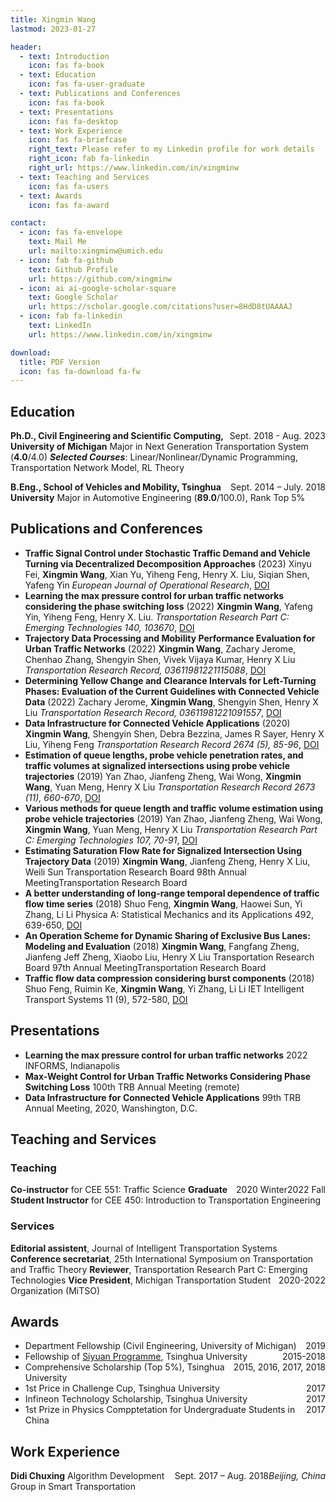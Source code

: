 ```yaml
---
title: Xingmin Wang
lastmod: 2023-01-27

header:
  - text: Introduction
    icon: fas fa-book
  - text: Education
    icon: fas fa-user-graduate
  - text: Publications and Conferences
    icon: fas fa-book
  - text: Presentations
    icon: fas fa-desktop
  - text: Work Experience
    icon: fas fa-briefcase
    right_text: Please refer to my Linkedin profile for work details
    right_icon: fab fa-linkedin
    right_url: https://www.linkedin.com/in/xingminw
  - text: Teaching and Services
    icon: fas fa-users
  - text: Awards
    icon: fas fa-award

contact:
  - icon: fas fa-envelope
    text: Mail Me
    url: mailto:xingminw@umich.edu
  - icon: fab fa-github
    text: Github Profile
    url: https://github.com/xingminw
  - icon: ai ai-google-scholar-square
    text: Google Scholar
    url: https://scholar.google.com/citations?user=8HdD8tUAAAAJ
  - icon: fab fa-linkedin
    text: LinkedIn
    url: https://www.linkedin.com/in/xingminw

download:
  title: PDF Version
  icon: fas fa-download fa-fw
---
```


<!-- ## Introduction

My research interests include traffic modeling, traffic control and management, especially with regard to connected and automated transportation. My Ph.D. dissertation is mainly about traffic state estimation and traffic signal optimization with connected vehicle data. -->


## Education

<span style="float: right; display: inline-block;"> Sept. 2018 - Aug. 2023</span> **Ph.D., Civil Engineering and Scientific Computing, University of Michigan**
Major in Next Generation Transportation System (**4.0**/4.0)
***Selected Courses***: Linear/Nonlinear/Dynamic Programming, Transportation Network Model, RL Theory

<span style="float: right; display: inline-block;"> Sept. 2014 – July. 2018 </span> **B.Eng., School of Vehicles and Mobility, Tsinghua University**
Major in Automotive Engineering (**89.0**/100.0), Rank Top 5%

## Publications and Conferences

- __Traffic Signal Control under Stochastic Traffic Demand and Vehicle Turning via Decentralized Decomposition Approaches__ (2023)
    Xinyu Fei, **Xingmin Wang**, Xian Yu, Yiheng Feng, Henry X. Liu, Siqian Shen, Yafeng Yin
  *European Journal of Operational Research*, [<i class="ai ai-doi"></i> DOI](https://doi.org/10.1016/j.ejor.2023.04.012)
- __Learning the max pressure control for urban traffic networks considering the phase switching loss__ (2022)
  **Xingmin Wang**, Yafeng Yin, Yiheng Feng, Henry X. Liu. 
  *Transportation Research Part C: Emerging Technologies 140, 103670*, [<i class="ai ai-doi"></i> DOI](https://doi.org/10.1016/j.trc.2022.103670)
- __Trajectory Data Processing and Mobility Performance Evaluation for Urban Traffic Networks__ (2022)
  **Xingmin Wang**, Zachary Jerome, Chenhao Zhang, Shengyin Shen, Vivek Vijaya Kumar, Henry X Liu
  *Transportation Research Record, 03611981221115088*, [<i class="ai ai-doi"></i> DOI](https://doi.org/10.1177/03611981221115088)
- __Determining Yellow Change and Clearance Intervals for Left-Turning Phases: Evaluation of the Current Guidelines with Connected Vehicle Data__ (2022)
Zachary Jerome, **Xingmin Wang**, Shengyin Shen, Henry X Liu
  *Transportation Research Record, 03611981221091557*, [<i class="ai ai-doi"></i> DOI](https://doi.org/10.1177/03611981221091557)
- __Data Infrastructure for Connected Vehicle Applications__ (2020)
  **Xingmin Wang**, Shengyin Shen, Debra Bezzina, James R Sayer, Henry X Liu, Yiheng Feng
  *Transportation Research Record 2674 (5), 85-96*, [<i class="ai ai-doi"></i> DOI](https://doi.org/10.1177/0361198120912424)
- __Estimation of queue lengths, probe vehicle penetration rates, and traffic volumes at signalized intersections using probe vehicle trajectories__ (2019)
  Yan Zhao, Jianfeng Zheng, Wai Wong, **Xingmin Wang**, Yuan Meng, Henry X Liu
  *Transportation Research Record 2673 (11), 660-670*, [<i class="ai ai-doi"></i> DOI](https://doi.org/10.1177/0361198119856340)
- __Various methods for queue length and traffic volume estimation using probe vehicle trajectories__ (2019)
  Yan Zhao, Jianfeng Zheng, Wai Wong, **Xingmin Wang**, Yuan Meng, Henry X Liu
  *Transportation Research Part C: Emerging Technologies 107, 70-91*, [<i class="ai ai-doi"></i> DOI](https://doi.org/10.1016/j.trc.2019.07.008)
- __Estimating Saturation Flow Rate for Signalized Intersection Using Trajectory Data__ (2019)
  **Xingmin Wang**, Jianfeng Zheng, Henry X Liu, Weili Sun
  Transportation Research Board 98th Annual MeetingTransportation Research Board
- __A better understanding of long-range temporal dependence of traffic flow time series__ (2018)
  Shuo Feng, **Xingmin Wang**, Haowei Sun, Yi Zhang, Li Li
  Physica A: Statistical Mechanics and its Applications 492, 639-650, [<i class="ai ai-doi"></i> DOI](https://doi.org/10.1016/j.physa.2017.10.006)
- __An Operation Scheme for Dynamic Sharing of Exclusive Bus Lanes: Modeling and Evaluation__ (2018)
  **Xingmin Wang**, Fangfang Zheng, Jianfeng Jeff Zheng, Xiaobo Liu, Henry X Liu
  Transportation Research Board 97th Annual MeetingTransportation Research Board
- __Traffic flow data compression considering burst components__ (2018)
  Shuo Feng, Ruimin Ke, **Xingmin Wang**, Yi Zhang, Li Li
  IET Intelligent Transport Systems 11 (9), 572-580, [<i class="ai ai-doi"></i> DOI](https://doi.org/10.1049/iet-its.2016.0328)

<!-- ## <i class="fa fa-star" aria-hidden="true"></i> Featured Research

<img src="figures/tree.jpg" alt="" width="300px" style="float: right; margin: 0 0 0 15px"/>
This is a text This is a textThis is a textThis is a textThis is a textThis is a textThis is a textThis is a textThis is a textThis is a textThis is a textThis is a textThis is a textThis is a textThis is a textThis is a textThis is a textThis is a textThis is a textThis is a textThis is a textThis is a textThis is a textThis is a textThis is a textThis is a textThis is a textThis is a textThis is a textThis is a textThis is a textThis is a textThis is a textThis is a textThis is a textThis is a textThis is a textThis is a textThis is a textThis is a textThis is a textThis is a textThis is a textThis is a textThis is a textThis is a textThis is a textThis is a textThis is a textThis is a textThis is a textThis is a text -->

## Presentations
- **Learning the max pressure control for urban traffic networks**
2022 INFORMS, Indianapolis
- **Max-Weight Control for Urban Traffic Networks Considering Phase Switching Loss**
100th TRB Annual Meeting (remote)
- **Data Infrastructure for Connected Vehicle Applications**
99th TRB Annual Meeting, 2020, Wanshington, D.C.

## Teaching and Services

### Teaching
<span style="float: right; display: inline-block;"> 2022 Fall </span> **Co-instructor** for CEE 551: Traffic Science
<span style="float: right; display: inline-block;"> 2020 Winter </span> **Graduate Student Instructor** for CEE 450: Introduction to Transportation Engineering

### Services

**Editorial assistent**, Journal of Intelligent Transportation Systems 
**Conference secretariat**, 25th International Symposium on Transportation and Traffic Theory
**Reviewer**, Transportation Research Part C: Emerging Technologies
<span style="float: right; display: inline-block;"> 2020-2022  </span> **Vice President**, Michigan Transportation Student Organization (MiTSO)

## Awards
- <span style="float: right; display: inline-block;"> 2019 </span> Department Fellowship (Civil Engineering, University of Michigan)
- <span style="float: right; display: inline-block;"> 2015-2018 </span> Fellowship of [Siyuan Programme](https://en.wikipedia.org/wiki/Siyuan_Programme), Tsinghua University
- <span style="float: right; display: inline-block;"> 2015, 2016, 2017, 2018 </span> Comprehensive Scholarship (Top 5%), Tsinghua University
- <span style="float: right; display: inline-block;"> 2017 </span> 1st Price in Challenge Cup, Tsinghua University
- <span style="float: right; display: inline-block;"> 2017 </span> Infineon Technology Scholarship, Tsinghua University
- <span style="float: right; display: inline-block;"> 2017 </span> 1st Prize in Physics Compptetation for Undergraduate Students in China

## Work Experience

<em style="float: right; display: inline-block;"> Beijing, China</em> **Didi Chuxing**
<span style="float: right; display: inline-block;"> Sept. 2017 – Aug. 2018 </span> Algorithm Development Group in Smart Transportation